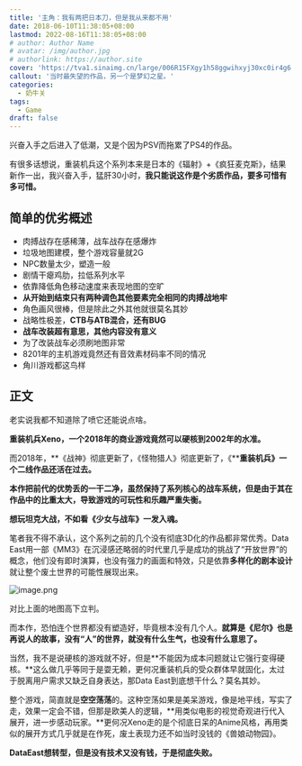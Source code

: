 ```yaml
---
title: '主角：我有两把日本刀，但是我从来都不用'
date: 2018-06-10T11:38:05+08:00
lastmod: 2022-08-16T11:38:05+08:00
# author: Author Name
# avatar: /img/author.jpg
# authorlink: https://author.site
cover: 'https://tva1.sinaimg.cn/large/006R15FXgy1h58ggwihxyj30xc0ir4g6.jpg'
callout: '当时最失望的作品，另一个是梦幻之星。'
categories:
  - 奶牛关
tags:
  - Game
draft: false
---
```


兴奋入手之后进入了低潮，又是个因为PSV而拖累了PS4的作品。

有很多话想说，重装机兵这个系列本来是日本的《辐射》+《疯狂麦克斯》，结果新作一出，我兴奋入手，猛肝30小时，**我只能说这作是个劣质作品，要多可惜有多可惜。**

<!--more-->

## 简单的优劣概述

- 肉搏战存在感稀薄，战车战存在感爆炸
- 垃圾地图建模，整个游戏容量就2G
- NPC数量太少，塑造一般
- 剧情干瘪鸡肋，拉低系列水平
- 依靠降低角色移动速度来表现地图的空旷
- **从开始到结束只有两种调色其他要素完全相同的肉搏战地牢**
- 角色画风很棒，但是除此之外其他就很莫名其妙
- 战略性极差，**CTB与ATB混合，还有BUG**
- **战车改装超有意思，其他内容没有意义**
- 为了改装战车必须刷地图非常
- 8201年的主机游戏竟然还有音效素材码率不同的情况
- 角川游戏都这鸟样

## 正文

老实说我都不知道除了喷它还能说点啥。

**重装机兵Xeno，一个2018年的商业游戏竟然可以硬核到2002年的水准。**

而2018年，**《战神》彻底更新了，《怪物猎人》彻底更新了，《****重装机兵》一个二线作品还活在过去。**

**本作把前代的优势丢的一干二净，虽然保持了系列核心的战车系统，但是由于其在作品中的比重太大，导致游戏的可玩性和乐趣严重失衡。**

**想玩坦克大战，不如看《少女与战车》一发入魂。**

笔者我不得不承认，这个系列之前的几个没有彻底3D化的作品都非常优秀。Data East用一部《MM3》在沉浸感还略弱的时代里几乎是成功的挑战了“开放世界”的概念，他们没有即时演算，也没有强力的画面和特效，只是依靠**多样化的剧本设计**就让整个废土世界的可能性展现出来。

![image.png](https://tva1.sinaimg.cn/large/006R15FXgy1h58gg6dou3j31040ru4qp.jpg)

对比上面的地图高下立判。

而本作，恐怕连个世界都没有塑造好，毕竟根本没有几个人。**就算是《尼尔》也是再说人的故事，没有“人”的世界，就没有什么生气，也没有什么意思了。**

当然，我不是说硬核的游戏就不好，但是**不能因为成本问题就让它强行变得硬核。**这么做几乎等同于是耍无赖，更何况重装机兵的受众群体早就固化，太过于脱离用户需求又缺乏自身表达，那Data East到底想干什么？莫名其妙。

整个游戏，简直就是**空空荡荡**的。这种空荡如果是美呆游戏，像是地平线，写实了走，效果一定会不错，但那是欧美人的逻辑，**用类似电影的视觉奇观进行代入展开，进一步感动玩家。**更何况Xeno走的是个彻底日呆的Anime风格，再用类似的展开方式几乎就是在作死，废土表现力还不如当时没钱的《兽娘动物园》。

**DataEast想转型，但是没有技术又没有钱，于是彻底失败。**
